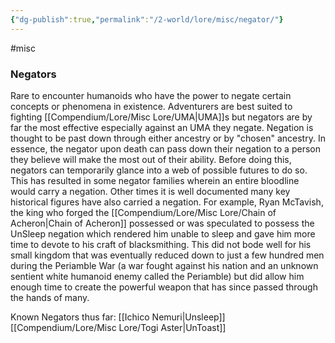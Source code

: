 ```yaml
---
{"dg-publish":true,"permalink":"/2-world/lore/misc/negator/"}
---
```



#misc 
### Negators
Rare to encounter humanoids who have the power to negate certain concepts or phenomena in existence. Adventurers are best suited to fighting [[Compendium/Lore/Misc Lore/UMA\|UMA]]s but negators are by far the most effective especially against an UMA they negate. Negation is thought to be past down through either ancestry or by "chosen" ancestry. In essence, the negator upon death can pass down their negation to a person they believe will make the most out of their ability. Before doing this, negators can temporarily glance into a web of possible futures to do so. This has resulted in some negator families wherein an entire bloodline would carry a negation. Other times it is well documented many key historical figures have also carried a negation. For example, Ryan McTavish, the king who forged the [[Compendium/Lore/Misc Lore/Chain of Acheron\|Chain of Acheron]] possessed or was speculated to possess the UnSleep negation which rendered him unable to sleep and gave him more time to devote to his craft of blacksmithing. This did not bode well for his small kingdom that was eventually reduced down to just a few hundred men during the Periamble War (a war fought against his nation and an unknown sentient white humanoid enemy called the Periamble) but did allow him enough time to create the powerful weapon that has since passed through the hands of many.  

Known Negators thus far:
[[Ichico Nemuri\|Unsleep]]
[[Compendium/Lore/Misc Lore/Togi Aster\|UnToast]]
